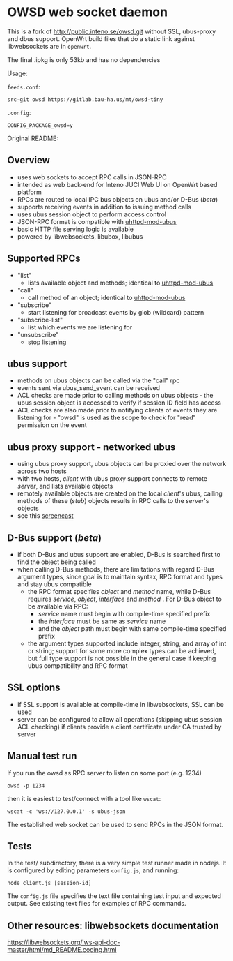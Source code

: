 # OWSD web socket daemon

This is a fork of http://public.inteno.se/owsd.git without SSL, ubus-proxy and dbus support. 
OpenWrt build files that do a static link against libwebsockets are in `openwrt`. 

The final .ipkg is only 53kb and has no dependencies 

Usage: 

`feeds.conf`: 

    src-git owsd https://gitlab.bau-ha.us/mt/owsd-tiny
    
`.config`: 

    CONFIG_PACKAGE_owsd=y 
    

Original README:

## Overview
- uses web sockets to accept RPC calls in JSON-RPC
- intended as web back-end for Inteno JUCI Web UI on OpenWrt based platform
- RPCs are routed to local IPC bus objects on ubus and/or D-Bus (_beta_)
- supports receiving events in addition to issuing method calls
- uses ubus session object to perform access control
- JSON-RPC format is compatible with [uhttpd-mod-ubus](https://wiki.openwrt.org/doc/techref/ubus#access_to_ubus_over_http)
- basic HTTP file serving logic is available
- powered by libwebsockets, libubox, libubus

## Supported RPCs
- "list"
  * lists available object and methods; identical to [uhttpd-mod-ubus](https://wiki.openwrt.org/doc/techref/ubus#access_to_ubus_over_http)
- "call"
  * call method of an object; identical to [uhttpd-mod-ubus](https://wiki.openwrt.org/doc/techref/ubus#access_to_ubus_over_http)
- "subscribe"
  * start listening for broadcast events by glob (wildcard) pattern
- "subscribe-list"
  * list which events we are listening for
- "unsubscribe"
  * stop listening

## ubus support
- methods on ubus objects can be called via the "call" rpc
- events sent via ubus\_send\_event can be received
- ACL checks are made prior to calling methods on ubus objects - the ubus session object is accessed to verify if session ID field has access
- ACL checks are also made prior to notifying clients of events they are listening for - "owsd" is used as the scope to check for "read" permission on the event

## ubus proxy support - networked ubus
- using ubus proxy support, ubus objects can be proxied over the network across two hosts
- with two hosts, _client_ with ubus proxy support connects to remote _server_, and lists available objects
- remotely available objects are created on the local _client_'s ubus, calling methods of these (_stub_) objects results in RPC calls to the _server_'s objects
- see this [screencast](https://asciinema.org/a/3u1dl3ojggxih31wi495dr4zj)

## D-Bus support (_beta_)
- if both D-Bus and ubus support are enabled, D-Bus is searched first to find the object being called
- when calling D-Bus methods, there are limitations with regard D-Bus argument types, since goal is to maintain syntax, RPC format and types and stay ubus compatible
	* the RPC format specifies _object_ and _method_ name, while D-Bus requires _service_, _object_, _interface_ and _method_ . For D-Bus object to be available via RPC:
        - _service_ name must begin with compile-time specified prefix
        - the _interface_ must be same as _service_ name
        - and the _object_ path must begin with same compile-time specified prefix
    * the argument types supported include integer, string, and array of int or string; support for some more complex types can be achieved, but full type support is not possible in the general case if keeping ubus compatibility and RPC format


## SSL options
- if SSL support is available at compile-time in libwebsockets, SSL can be used
- server can be configured to allow all operations (skipping ubus session ACL checking) if clients provide a client certificate under CA trusted by server

## Manual test run

If you run the owsd as RPC server to listen on some port (e.g. 1234)

`owsd -p 1234`

then it is easiest to test/connect with a tool like `wscat`:

`wscat -c 'ws://127.0.0.1' -s ubus-json`

The established web socket can be used to send RPCs in the JSON format.

## Tests

In the test/ subdirectory, there is a very simple test runner made in nodejs. It is configured by editing parameters `config.js`, and running:

`node client.js [session-id]`

The `config.js` file specifies the text file containing test input and expected output. See existing text files for examples of RPC commands.

## Other resources: libwebsockets documentation

https://libwebsockets.org/lws-api-doc-master/html/md_README.coding.html
